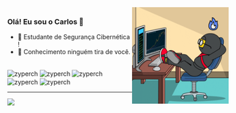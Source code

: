 <img src = "banner.gif" align = "right" width = "220px">

### Olá! Eu sou o Carlos 👋

- 🔭 Estudante de Segurança Cibernética !
- 🔮 Conhecimento ninguém tira de você.

<div style="display: inline_block"><br>
  <img align="center" alt="zyperch" height="40" width="40" src="https://cdn.jsdelivr.net/gh/devicons/devicon/icons/python/python-original-wordmark.svg">
  <img align="center" alt="zyperch" height="40" width="40" src="https://cdn.jsdelivr.net/gh/devicons/devicon/icons/mysql/mysql-original-wordmark.svg" />
  <img align="center" alt="zyperch" height="40" width="40" src="https://raw.githubusercontent.com/devicons/devicon/refs/tags/v2.16.0/icons/docker/docker-original-wordmark.svg" />
  <img align="center" alt="zyperch" height="40" width="40" src="https://raw.githubusercontent.com/devicons/devicon/refs/tags/v2.16.0/icons/go/go-original-wordmark.svg" />
  <img align="center" alt="zyperch" height="40" width="40" src="https://raw.githubusercontent.com/devicons/devicon/refs/tags/v2.16.0/icons/linux/linux-original.svg" />     
</div>

---
<div> 
  <a href="https://www.instagram.com/carlos_dhenrique/" target="_blank"><img src="https://img.shields.io/badge/-Instagram-%23E4405F?style=for-the-badge&logo=instagram&logoColor=white" target="_blank"></a>
